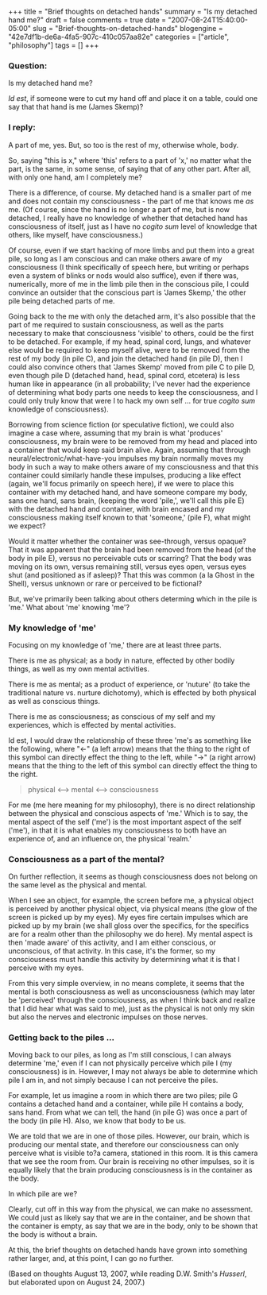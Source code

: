 +++
title = "Brief thoughts on detached hands"
summary = "Is my detached hand me?"
draft = false
comments = true
date = "2007-08-24T15:40:00-05:00"
slug = "Brief-thoughts-on-detached-hands"
blogengine = "42e7df1b-de6a-4fa5-907c-410c057aa82e"
categories = ["article", "philosophy"]
tags = []
+++

<h3>Question:</h3>
<p>
Is my detached hand me?
</p>
<p>
<em>Id est</em>, if someone were to cut my hand off and place it on a table, could one say that that hand is me (James Skemp)?
</p>
<h3>I reply:</h3>
<p>
A part of me, yes. But, so too is the rest of my, otherwise whole, body.
</p>
<p>
So, saying &quot;this is x,&quot; where &#39;this&#39; refers to a part of &#39;x,&#39; no matter what the part, is the same, in some sense, of saying that of any other part. After all, with only one hand, am I completely me?
</p>
<p>
There is a difference, of course. My detached hand is a smaller part of me and does not contain my consciousness - the part of me that knows me <em>as</em> me. (Of course, since the hand is no longer a part of me, but is now detached, I really have no knowledge of whether that detached hand has consciousness of itself, just as I have no <em>cogito sum</em> level of knowledge that others, like myself, have consciousness.)
</p>
<p>
Of course, even if we start hacking of more limbs and put them into a great pile, so long as I am conscious and can make others aware of my consciousness (I think specifically of speech here, but writing or perhaps even a system of blinks or nods would also suffice), even if there was, numerically, more of me in the limb pile then in the conscious pile, I could convince an outsider that the conscious part is &#39;James Skemp,&#39; the other pile being detached parts of me.
</p>
<p>
Going back to the me with only the detached arm, it&#39;s also possible that the part of me required to sustain consciousness, as well as the parts necessary to make that consciousness &#39;visible&#39; to others, could be the first to be detached. For example, if my head, spinal cord, lungs, and whatever else would be required to keep myself alive, were to be removed from the rest of my body (in pile C), and join the detached hand (in pile D), then I could also convince others that &#39;James Skemp&#39; moved from pile C to pile D, even though pile D (detached hand, head, spinal cord, etcetera) is less human like in appearance (in all probability; I&#39;ve never had the experience of determining what body parts one needs to keep the consciousness, and I could only truly know that were I to hack my own self ... for true <em>cogito sum</em> knowledge of consciousness).
</p>
<p>
Borrowing from science fiction (or speculative fiction), we could also imagine a case where, assuming that my brain is what &#39;produces&#39; consciousness, my brain were to be removed from my head and placed into a container that would keep said brain alive. Again, assuming that through neural/electronic/what-have-you impulses my brain normally moves my body in such a way to make others aware of my consciousness and that this container could similarly handle these impulses, producing a like effect (again, we&#39;ll focus primarily on speech here), if we were to place this container with my detached hand, and have someone compare my body, sans one hand, sans brain, (keeping the word &#39;pile,&#39;, we&#39;ll call this pile E) with the detached hand and container, with brain encased and my consciousness making itself known to that &#39;someone,&#39; (pile F), what might we expect?
</p>
<p>
Would it matter whether the container was see-through, versus opaque? That it was apparent that the brain had been removed from the head (of the body in pile E), versus no perceivable cuts or scarring? That the body was moving on its own, versus remaining still, versus eyes open, versus eyes shut (and positioned as if asleep)? That this was common (a la Ghost in the Shell), versus unknown or rare or perceived to be fictional? 
</p>
<p>
But, we&#39;ve primarily been talking about others determing which in the pile is &#39;me.&#39; What about &#39;me&#39; knowing &#39;me&#39;? 
</p>
<h3>My knowledge of &#39;me&#39;</h3>
<p>
Focusing on my knowledge of &#39;me,&#39; there are at least three parts.
</p>
<p>
There is me as physical; as a body in nature, effected by other bodily things, as well as my own mental activities.
</p>
<p>
There is me as mental; as a product of experience, or &#39;nuture&#39; (to take the traditional nature vs. nurture dichotomy), which is effected by both physical as well as conscious things.
</p>
<p>
There is me as consciousness; as conscious of my self and my experiences, which is effected by mental activities.
</p>
<p>
Id est, I would draw the relationship of these three &#39;me&#39;s as something like the following, where &quot;&lt;-&quot; (a left arrow) means that the thing to the right of this symbol can directly effect the thing to the left, while &quot;-&gt;&quot; (a right arrow) means that the thing to the left of this symbol can directly effect the thing to the right.
</p>
<blockquote>
	<p>
	physical &lt;--&gt; mental &lt;--&gt; consciousness&nbsp;
	</p>
</blockquote>
<p>
For me (me here meaning for my philosophy), there is no direct relationship between the physical and conscious aspects of &#39;me.&#39; Which is to say, the mental aspect of the self (&#39;me&#39;) is the most important aspect of the self (&#39;me&#39;), in that it is what enables my consciousness to both have an experience of, and an influence on, the physical &#39;realm.&#39;
</p>
<h3>Consciousness as a part of the mental?&nbsp;</h3>
<p>
On further reflection, it seems as though consciousness does not belong on the same level as the physical and mental.
</p>
<p>
When I see an object, for example, the screen before me, a physical object is perceived by another physical object, via physical means (the glow of the screen is picked up by my eyes). My eyes fire certain impulses which are picked up by my brain (we shall gloss over the specifics, for the specifics are for a realm other than the philosophy we do here). My mental aspect is then &#39;made aware&#39; of this activity, and I am either conscious, or unconscious, of that activity. In this case, it&#39;s the former, so my consciousness must handle this activity by determining what it is that I perceive with my eyes.
</p>
<p>
From this very simple overview, in no means complete, it seems that the mental is both consciousness as well as unconsciousness (which may later be &#39;perceived&#39; through the consciousness, as when I think back and realize that I did hear what was said to me), just as the physical is not only my skin but also the nerves and electronic impulses on those nerves.
</p>
<h3>Getting back to the piles ...</h3>
<p>
Moving back to our piles, as long as I&#39;m still conscious, I can always determine &#39;me,&#39; even if I can not physically perceive which pile I (my consciousness) is in. However, I may not always be able to determine which pile I am in, and not simply because I can not perceive the piles.
</p>
<p>
For example, let us imagine a room in which there are two piles; pile G contains a detached hand and a container, while pile H contains a body, sans hand. From what we can tell, the hand (in pile G) was once a part of the body (in pile H). Also, we know that body to be us.
</p>
<p>
We are told that we are in one of those piles. However, our brain, which is producing our mental state, and therefore our consciousness can only perceive what is visible to?a camera, stationed in this room. It is this camera that we see the room from. Our brain is receiving no other impulses, so it is equally likely that the brain producing consciousness is in the container as the body.
</p>
<p>
In which pile are we?
</p>
<p>
Clearly, cut off in this way from the physical, we can make no assessment. We could just as likely say that we are in the container, and be shown that the container is empty, as say that we are in the body, only to be shown that the body is without a brain.
</p>
<p>
At this, the brief thoughts on detached hands have grown into something rather larger, and, at this point, I can go no further.
</p>
<p>
(Based on thoughts August 13, 2007, while reading D.W. Smith&#39;s <em>Husserl</em>, but elaborated upon on August 24, 2007.) 
</p>

